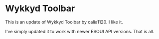 # Wykkyd Toolbar

This is an update of Wykkyd Toolbar by calia1120. I like it.

I've simply updated it to work with newer ESOUI API versions. That is all.
